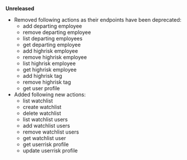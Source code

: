 **Unreleased**

* Removed following actions as their endpoints have been deprecated:
    * add departing employee
    * remove departing employee
    * list departing employees
    * get departing employee
    * add highrisk employee
    * remove highrisk employee
    * list highrisk employee
    * get highrisk employee
    * add highrisk tag
    * remove highrisk tag
    * get user profile
* Added following new actions:
    * list watchlist
    * create watchlist
    * delete watchlist
    * list watchlist users
    * add watchlist users
    * remove watchlist users
    * get watchlist user
    * get userrisk profile
    * update userrisk profile
